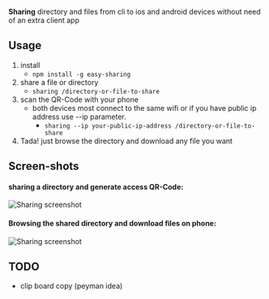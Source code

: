 **Sharing** directory and files from cli to ios and android devices without need of an extra client app

## Usage
1. install
    - `npm install -g easy-sharing`
2. share a file or directory
    - `sharing /directory-or-file-to-share`
3. scan the QR-Code with your phone
    -  both devices most connect to the same wifi or if you have public ip address use --ip parameter.
        - `sharing --ip your-public-ip-address /directory-or-file-to-share`
4. Tada! just browse the directory and download any file you want

## Screen-shots
#### sharing a directory and generate access QR-Code:
![Sharing screenshot](/doc/sharing-screenshot.jpeg?raw=true "Sharing a directory")

#### Browsing the shared directory and download files on phone:
![Sharing screenshot](/doc/sharing-on-phone-screenshot.jpeg?raw=true "Browsing the shared directory")

## TODO
- clip board copy (peyman idea)
